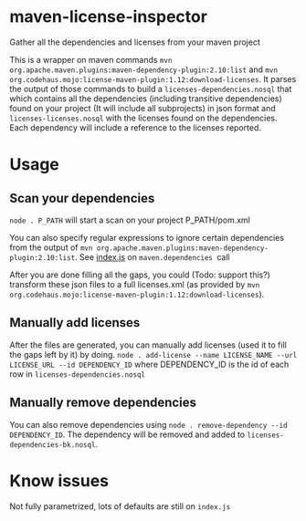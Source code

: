 # maven-license-inspector
Gather all the dependencies and licenses from your maven project

This is a wrapper on maven commands `mvn org.apache.maven.plugins:maven-dependency-plugin:2.10:list` and `mvn org.codehaus.mojo:license-maven-plugin:1.12:download-licenses`.
It parses the output of those commands to build a `licenses-dependencies.nosql` that which contains all the dependencies (including transitive dependencies) found on your project (It will include all subprojects) in json format and `licenses-licenses.nosql` with the licenses found on the dependencies.
Each dependency will include a reference to the licenses reported.

# Usage

## Scan your dependencies
`node . P_PATH` will start a scan on your project P_PATH/pom.xml

You can also specify regular expressions to ignore certain dependencies from the output of `mvn org.apache.maven.plugins:maven-dependency-plugin:2.10:list`. See [index.js](https://github.com/josejulio/maven-license-inspector/blob/master/index.js#L36) on `maven.dependencies
`call

After you are done filling all the gaps, you could (Todo: support this?) transform these json files to a full licenses.xml (as provided by 
`mvn org.codehaus.mojo:license-maven-plugin:1.12:download-licenses`).


## Manually add licenses
After the files are generated, you can manually add licenses (used it to fill the gaps left by it) by doing.
`node . add-license --name LICENSE_NAME --url LICENSE_URL --id DEPENDENCY_ID` where DEPENDENCY_ID is the id of each row in `licenses-dependencies.nosql`

## Manually remove dependencies
You can also remove dependencies using `node . remove-dependency --id DEPENDENCY_ID`. The dependency will be removed and added to `licenses-dependencies-bk.nosql`.

# Know issues
Not fully parametrized, lots of defaults are still on `index.js`
